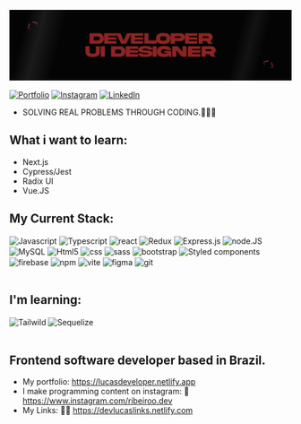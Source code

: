 ![](./assets/capa-linkedin.png)

[![Portfolio](https://img.shields.io/badge/Portfolio-%23000000.svg?style=for-the-badge&logo=firefox&logoColor=#FF7139)](https://lucasdeveloper.netlify.app/)
[![Instagram](https://img.shields.io/badge/Instagram-E4405F?style=for-the-badge&logo=instagram&logoColor=white)](https://www.instagram.com/ribeiroo.dev)
[![LinkedIn](https://img.shields.io/badge/LinkedIn-0077B5?style=for-the-badge&logo=linkedin&logoColor=white)](https://www.linkedin.com/in/devlucaspro/)


- SOLVING REAL PROBLEMS THROUGH CODING.🧑‍💻🔥

## What i want to learn:

- Next.js
- Cypress/Jest
- Radix UI
- Vue.JS

## My Current Stack:

<div>
    <img align="center" alt="Javascript" src="https://img.shields.io/badge/JavaScript-F7DF1E?style=for-the-badge&logo=javascript&logoColor=black"/>
    <img align="center" alt="Typescript" src="https://img.shields.io/badge/typescript-%23007ACC.svg?style=for-the-badge&logo=typescript&logoColor=white"/>
    <img align="center" alt="react" src="https://img.shields.io/badge/React-20232A?style=for-the-badge&logo=react&logoColor=61DAFB"/>
    <img align="center" alt="Redux" src="https://img.shields.io/badge/redux-%23593d88.svg?style=for-the-badge&logo=redux&logoColor=white"/>
    <img align="center" alt="Express.js" src="https://img.shields.io/badge/express.js-%23404d59.svg?style=for-the-badge&logo=express&logoColor=%2361DAFB"/>
    <img align="center" alt="node.JS" src="https://img.shields.io/badge/node.js-6DA55F?style=for-the-badge&logo=node.js&logoColor=white"/>
    <img align="center" alt="MySQL" src="https://img.shields.io/badge/mysql-%2300f.svg?style=for-the-badge&logo=mysql&logoColor=white" />
    <img align="center" alt="Html5" src="https://img.shields.io/badge/HTML5-E34F26?style=for-the-badge&logo=html5&logoColor=white"/>
    <img align="center" alt="css" src="https://img.shields.io/badge/CSS-239120?&style=for-the-badge&logo=css3&logoColor=white"/>
    <img align="center" alt="sass" src="https://img.shields.io/badge/Sass-CC6699?style=for-the-badge&logo=sass&logoColor=white"/>
    <img align="center" alt="bootstrap" src="https://img.shields.io/badge/Bootstrap-563D7C?style=for-the-badge&logo=bootstrap&logoColor=white"/>
    <img align="center" alt="Styled components" src="https://img.shields.io/badge/styled--components-DB7093?style=for-the-badge&logo=styled-components&logoColor=white"/>
    <img align="center" alt="firebase" src="https://img.shields.io/badge/firebase-%23039BE5.svg?style=for-the-badge&logo=firebase"/>
    <img align="center" alt="npm" src="https://img.shields.io/badge/NPM-%23CB3837.svg?style=for-the-badge&logo=npm&logoColor=white"/>
    <img align="center" alt="vite" src="https://img.shields.io/badge/vite-%23646CFF.svg?style=for-the-badge&logo=vite&logoColor=white"/>
    <img align="center" alt="figma" src="https://img.shields.io/badge/Figma-F24E1E?style=for-the-badge&logo=figma&logoColor=white"/>
    <img align="center" alt="git" src="https://img.shields.io/badge/GIT-E44C30?style=for-the-badge&logo=git&logoColor=white"/>
</div><br/>

## I'm learning:

<div>
    <img align="center" alt="Tailwild" src="https://img.shields.io/badge/Tailwind_CSS-38B2AC?style=for-the-badge&logo=tailwind-css&logoColor=white"/>
    <img align="center" alt="Sequelize" src="https://img.shields.io/badge/sequelize-323330?style=for-the-badge&logo=sequelize&logoColor=blue" />
</div><br/>

## Frontend software developer based in Brazil.
- My portfolio: https://lucasdeveloper.netlify.app
- I make programming content on instagram: 💜 https://www.instagram.com/ribeiroo.dev
- My Links: 🧑‍💻 https://devlucaslinks.netlify.com
